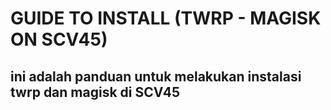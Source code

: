 #  GUIDE TO INSTALL (TWRP - MAGISK ON SCV45)
## ini adalah panduan untuk melakukan instalasi twrp dan magisk di SCV45


